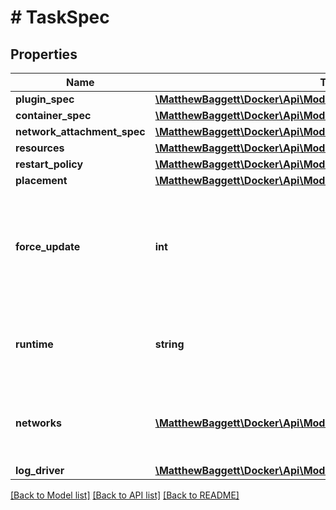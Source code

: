 # # TaskSpec

## Properties

Name | Type | Description | Notes
------------ | ------------- | ------------- | -------------
**plugin_spec** | [**\MatthewBaggett\Docker\Api\Model\TaskSpecPluginSpec**](TaskSpecPluginSpec.md) |  | [optional]
**container_spec** | [**\MatthewBaggett\Docker\Api\Model\TaskSpecContainerSpec**](TaskSpecContainerSpec.md) |  | [optional]
**network_attachment_spec** | [**\MatthewBaggett\Docker\Api\Model\TaskSpecNetworkAttachmentSpec**](TaskSpecNetworkAttachmentSpec.md) |  | [optional]
**resources** | [**\MatthewBaggett\Docker\Api\Model\TaskSpecResources**](TaskSpecResources.md) |  | [optional]
**restart_policy** | [**\MatthewBaggett\Docker\Api\Model\TaskSpecRestartPolicy**](TaskSpecRestartPolicy.md) |  | [optional]
**placement** | [**\MatthewBaggett\Docker\Api\Model\TaskSpecPlacement**](TaskSpecPlacement.md) |  | [optional]
**force_update** | **int** | A counter that triggers an update even if no relevant parameters have been changed. | [optional]
**runtime** | **string** | Runtime is the type of runtime specified for the task executor. | [optional]
**networks** | [**\MatthewBaggett\Docker\Api\Model\NetworkAttachmentConfig[]**](NetworkAttachmentConfig.md) | Specifies which networks the service should attach to. | [optional]
**log_driver** | [**\MatthewBaggett\Docker\Api\Model\TaskSpecLogDriver**](TaskSpecLogDriver.md) |  | [optional]

[[Back to Model list]](../../README.md#models) [[Back to API list]](../../README.md#endpoints) [[Back to README]](../../README.md)
